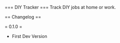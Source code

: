 === DIY Tracker ===
Track DIY jobs at home or work.

== Changelog ==

= 0.1.0 =
* First Dev Version


